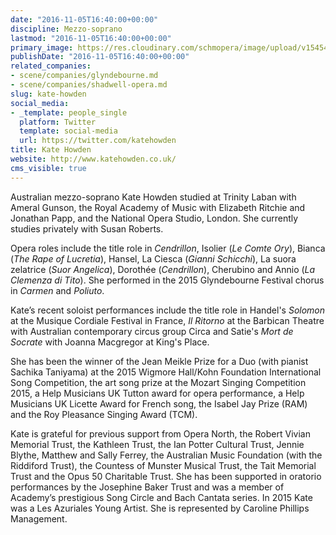 ```yaml
---
date: "2016-11-05T16:40:00+00:00"
discipline: Mezzo-soprano
lastmod: "2016-11-05T16:40:00+00:00"
primary_image: https://res.cloudinary.com/schmopera/image/upload/v1545409169/media/webhook-uploads/1478363930366/kate-howden-2.jpg.jpg
publishDate: "2016-11-05T16:40:00+00:00"
related_companies:
- scene/companies/glyndebourne.md
- scene/companies/shadwell-opera.md
slug: kate-howden
social_media:
- _template: people_single
  platform: Twitter
  template: social-media
  url: https://twitter.com/katehowden
title: Kate Howden
website: http://www.katehowden.co.uk/
cms_visible: true
---
```


Australian mezzo-soprano Kate Howden studied at Trinity Laban with Ameral Gunson, the Royal Academy of Music with Elizabeth Ritchie and Jonathan Papp, and the National Opera Studio, London. She currently studies privately with Susan Roberts.

Opera roles include the title role in *Cendrillon*, Isolier (*Le Comte Ory*), Bianca (*The Rape of Lucretia*), Hansel, La Ciesca (*Gianni Schicchi*), La suora zelatrice (*Suor Angelica*), Dorothée (*Cendrillon*), Cherubino and Annio (*La Clemenza di Tito*). She performed in the 2015 Glyndebourne Festival chorus in *Carmen* and *Poliuto*.

Kate’s recent soloist performances include the title role in Handel's *Solomon* at the Musique Cordiale Festival in France, *Il Ritorno* at the Barbican Theatre with Australian contemporary circus group Circa and Satie's *Mort de Socrate* with Joanna Macgregor at King's Place.

She has been the winner of the Jean Meikle Prize for a Duo (with pianist Sachika Taniyama) at the 2015 Wigmore Hall/Kohn Foundation International Song Competition, the art song prize at the Mozart Singing Competition 2015, a Help Musicians UK Tutton award for opera performance, a Help Musicians UK Licette Award for French song, the Isabel Jay Prize (RAM) and the Roy Pleasance Singing Award (TCM).

Kate is grateful for previous support from Opera North, the Robert Vivian Memorial Trust, the Kathleen Trust, the Ian Potter Cultural Trust, Jennie Blythe, Matthew and Sally Ferrey, the Australian Music Foundation (with the Riddiford Trust), the Countess of Munster Musical Trust, the Tait Memorial Trust and the Opus 50 Charitable Trust. She has been supported in oratorio performances by the Josephine Baker Trust and was a member of Academy’s prestigious Song Circle and Bach Cantata series. In 2015 Kate was a Les Azuriales Young Artist. She is represented by Caroline Phillips Management.
